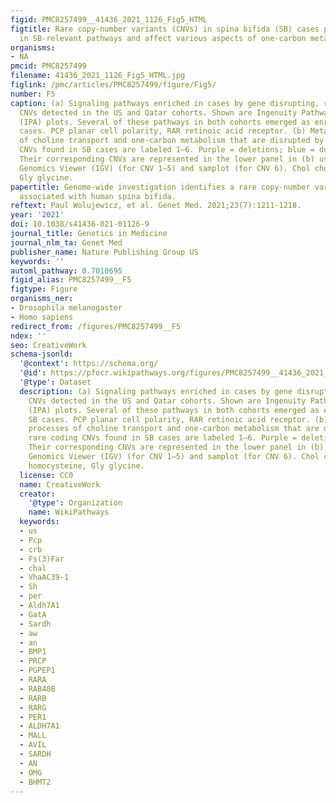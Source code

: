 ```yaml
---
figid: PMC8257499__41436_2021_1126_Fig5_HTML
figtitle: Rare copy-number variants (CNVs) in spina bifida (SB) cases participate
  in SB-relevant pathways and affect various aspects of one-carbon metabolism
organisms:
- NA
pmcid: PMC8257499
filename: 41436_2021_1126_Fig5_HTML.jpg
figlink: /pmc/articles/PMC8257499/figure/Fig5/
number: F5
caption: (a) Signaling pathways enriched in cases by gene disrupting, rare coding
  CNVs detected in the US and Qatar cohorts. Shown are Ingenuity Pathway Analysis
  (IPA) plots. Several of these pathways in both cohorts emerged as enriched in SB
  cases. PCP planar cell polarity, RAR retinoic acid receptor. (b) Metabolic processes
  of choline transport and one-carbon metabolism that are disrupted by rare coding
  CNVs found in SB cases are labeled 1–6. Purple = deletions; blue = duplications.
  Their corresponding CNVs are represented in the lower panel in (b) using the Integrative
  Genomics Viewer (IGV) (for CNV 1–5) and samplot (for CNV 6). Chol choline, Hcy homocysteine,
  Gly glycine.
papertitle: Genome-wide investigation identifies a rare copy-number variant burden
  associated with human spina bifida.
reftext: Paul Wolujewicz, et al. Genet Med. 2021;23(7):1211-1218.
year: '2021'
doi: 10.1038/s41436-021-01126-9
journal_title: Genetics in Medicine
journal_nlm_ta: Genet Med
publisher_name: Nature Publishing Group US
keywords: ''
automl_pathway: 0.7010695
figid_alias: PMC8257499__F5
figtype: Figure
organisms_ner:
- Drosophila melanogaster
- Homo sapiens
redirect_from: /figures/PMC8257499__F5
ndex: ''
seo: CreativeWork
schema-jsonld:
  '@context': https://schema.org/
  '@id': https://pfocr.wikipathways.org/figures/PMC8257499__41436_2021_1126_Fig5_HTML.html
  '@type': Dataset
  description: (a) Signaling pathways enriched in cases by gene disrupting, rare coding
    CNVs detected in the US and Qatar cohorts. Shown are Ingenuity Pathway Analysis
    (IPA) plots. Several of these pathways in both cohorts emerged as enriched in
    SB cases. PCP planar cell polarity, RAR retinoic acid receptor. (b) Metabolic
    processes of choline transport and one-carbon metabolism that are disrupted by
    rare coding CNVs found in SB cases are labeled 1–6. Purple = deletions; blue = duplications.
    Their corresponding CNVs are represented in the lower panel in (b) using the Integrative
    Genomics Viewer (IGV) (for CNV 1–5) and samplot (for CNV 6). Chol choline, Hcy
    homocysteine, Gly glycine.
  license: CC0
  name: CreativeWork
  creator:
    '@type': Organization
    name: WikiPathways
  keywords:
  - us
  - Pcp
  - crb
  - Fs(3)Far
  - chal
  - VhaAC39-1
  - Sh
  - per
  - Aldh7A1
  - GatA
  - Sardh
  - aw
  - an
  - BMP1
  - PRCP
  - PGPEP1
  - RARA
  - RAB40B
  - RARB
  - RARG
  - PER1
  - ALDH7A1
  - MALL
  - AVIL
  - SARDH
  - AN
  - OMG
  - BHMT2
---
```

